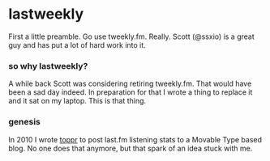 # lastweekly

First a little preamble.  Go use tweekly.fm.  Really.  Scott (@ssxio) is a great guy and has put a lot of hard work into it.

### so why lastweekly?

A while back Scott was considering retiring tweekly.fm.  That would have been a sad day indeed.  In preparation for that I wrote a thing to replace it and it sat on my laptop.  This is that thing.

### genesis

In 2010 I wrote [toppr](https://github.com/kevinspencer/toppr) to post last.fm listening stats to a Movable Type based blog.  No one does that anymore, but that spark of an idea stuck with me.
